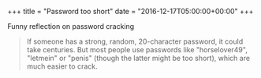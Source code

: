 +++
title = "Password too short"
date = "2016-12-17T05:00:00+00:00"
+++

Funny reflection on password cracking
<blockquote>If someone has a strong, random, 20-character password, it could take centuries. But most people use passwords like "horselover49", "letmein" or "penis" (though the latter might be too short), which are much easier to crack.</blockquote>
			